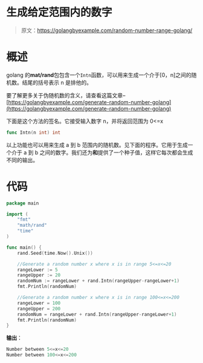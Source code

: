 # 生成给定范围内的数字

> 原文：<https://golangbyexample.com/random-number-range-golang/>

# **概述**

golang 的**mat/rand**包包含一个`Intn`函数，可以用来生成一个介于[0，n]之间的随机数。结尾的括号表示 n 是排他的。

要了解更多关于伪随机数的含义，请查看这篇文章–[https://golangbyexample.com/generate-random-number-golang](https://golangbyexample.com/generate-random-number-golang)

下面是这个方法的签名。它接受输入数字 n，并将返回范围为 0<=x

```go
func Intn(n int) int
```

以上功能也可以用来生成 a 到 b 范围内的随机数。见下面的程序。它用于生成一个介于 a 到 b 之间的数字。我们还为**和**提供了一个种子值，这样它每次都会生成不同的输出。

# **代码**

```go
package main

import (
    "fmt"
    "math/rand"
    "time"
)

func main() {
    rand.Seed(time.Now().Unix())

    //Generate a random number x where x is in range 5<=x<=20
    rangeLower := 5
    rangeUpper := 20
    randomNum := rangeLower + rand.Intn(rangeUpper-rangeLower+1)
    fmt.Println(randomNum)

    //Generate a random number x where x is in range 100<=x<=200
    rangeLower = 100
    rangeUpper = 200
    randomNum = rangeLower + rand.Intn(rangeUpper-rangeLower+1)
    fmt.Println(randomNum)
}
```

**输出**：

```go
Number between 5<=x<=20
Number between 100<=x<=200
```